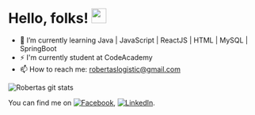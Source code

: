 # Hello, folks! <img src="https://raw.githubusercontent.com/MartinHeinz/MartinHeinz/master/wave.gif" width="30px">


 
- 🌱 I’m currently learning Java | JavaScript | ReactJS | HTML | MySQL | SpringBoot
- ⚡ I'm currently student at CodeAcademy
- 📫 How to reach me: robertaslogistic@gmail.com

![Robertas git stats](https://github-readme-stats.vercel.app/api/?username=robertas1995&show_icons=true&title_color=fff&icon_color=79ff97&text_color=9f9f9f&bg_color=151515)

<!-- Actual text -->

You can find me on
[![Facebook][1.2]][1],
[![LinkedIn][2.2]][2].

<!-- Icons -->

[1.2]: https://cdn1.iconfinder.com/data/icons/iconMac/128/Facebook_Front.png (facebook icon without padding)
[2.2]: https://cdn1.iconfinder.com/data/icons/iconMac/128/Linkedin_Front.png (LinkedIn icon without padding)

<!-- Links to your social media accounts -->

[1]: https://www.facebook.com/robertas49
[2]: https://www.linkedin.com/in/robertas-miskinis-a71836211


